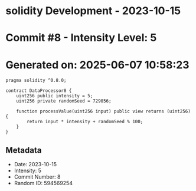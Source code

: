 ﻿# solidity Development - 2023-10-15
# Commit #8 - Intensity Level: 5
# Generated on: 2025-06-07 10:58:23
```solidity
pragma solidity ^0.8.0;

contract DataProcessor8 {
    uint256 public intensity = 5;
    uint256 private randomSeed = 729056;

    function processValue(uint256 input) public view returns (uint256) {
        return input * intensity + randomSeed % 100;
    }
}
```
## Metadata
- Date: 2023-10-15
- Intensity: 5
- Commit Number: 8
- Random ID: 594569254
